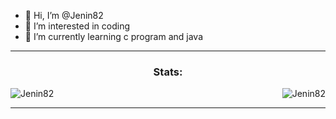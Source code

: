 - 👋 Hi, I’m @Jenin82
- 👀 I’m interested in coding
- 🌱 I’m currently learning c program and java

<!-- GITHUB STATS -->
<hr>
<div style="display: block;">
<p>
  <h3 align="center">Stats:</h3>
<p>
    <a align="left">
      <p><img align="left" 
  src="https://github-readme-stats.vercel.app/api/top-langs?username=Jenin82&show_icons=true&theme=tokyonight&locale=en&hide=jupyter%20notebook,lex,&langs_count=8" alt="Jenin82" /></p></a>
    <a align="right"><p>&nbsp;<img align="right" src="https://github-readme-stats.vercel.app/api?username=Jenin82&show_icons=true&theme=tokyonight&locale=en" alt="Jenin82" /></p></a>  
  </p>
</p>
</div>
<hr>
<br>
<br>
<br>
<br>
<br>
<br>
<br>
<br>
<br>
<br>
<br>


<!---
Jenin82/Jenin82 is a ✨ special ✨ repository because its `README.md` (this file) appears on your GitHub profile.
You can click the Preview link to take a look at your changes.
--->
